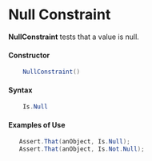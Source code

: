 # Null Constraint


**NullConstraint** tests that a value is null.

#### Constructor

```csharp
    NullConstraint()
```

#### Syntax

```csharp
    Is.Null
```

#### Examples of Use

```csharp
   Assert.That(anObject, Is.Null);
   Assert.That(anObject, Is.Not.Null);
```

